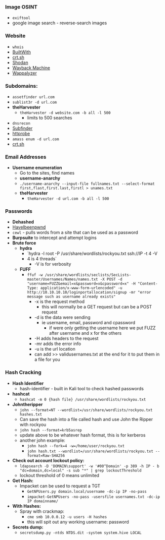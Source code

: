 ### Image OSINT
- `exiftool`
- google image search - reverse-search images

### Website
  - `whois`
  - [BuiltWith](https://builtwith.com)
  - [crt.sh](https://crt.sh/)
  - [Shodan](https://shodan.io)
  - [Wayback Machine](https://web.archive.org/)
  - [Wappalyzer](https://addons.mozilla.org/en-US/firefox/addon/wappalyzer/)
	    
### Subdomains:
  - `assetfinder url.com`
  - `sublist3r -d url.com`
  - **theHarvester**
    - `theHarvester -d website.com -b all -l 500`
        - limits to 500 searches
  - `dnsrecon`
  - [Subfinder](https://github.com/projectdiscovery/subfinder)
  - [httprobe](https://github.com/tomnomnom/httprobe)
  - `amass enum -d url.com`
  - [crt.sh](https://crt.sh/)

### Email Addresses
- **Username enumeration**
  - Go to the sites, find names
  - **username-anarchy**
  - `./username-anarchy --input-file fullnames.txt --select-format first,flast,first.last,firstl > unames.txt`
  - **theHarvester**
    - `theHarvester -d url.com -b all -l 500`

### Passwords
  - **Dehashed**
  - [HaveIbeenpwnd](https://haveibeenpwned.com/)
  - `cewl` - pulls words from a site that can be used as a password
  - **Burpsuite** to intercept and attempt logins
  - **Brute force** 
    - **hydra**
	    - `hydra -l root -P /usr/share/wordlists/rockyou.txt ssh://IP -t 4 -V
		- 4 is 4 threads`
		  - -V is for verbosity
    - **FUFF**
      - `ffuf -w /usr/share/wordlists/seclists/SecLists-master/Usernames/Names/names.txt -X POST -d "username=FUZZ&email=x&password=x&cpassword=x" -H "Content-Type: application/x-www-form-urlencoded" -u http://10.10.10.10/loginportallocation/signup -mr "error message such as username already exists"`
      	- -x is the request method
	      - this will normally be a GET request but can be a POST request
      	- -d is the data were sending
	      - ie username, email, password and cpassword
		    - if were only getting the username here we put FUZZ after username and x for the others
        - -H adds headers to the request
	  	- -mr adds the error info
    	- -u is the url location
    	- can add >> validusernames.txt at the end for it to put them in a file for you


### Hash Cracking
- **Hash Identifier**
	- hash-identifier - built in Kali tool to check hashed passwords
- **hashcat** 
	- `hashcat -m 0 {hash file} /usr/share/wordlists/rockyou.txt`
- **Johntheripper**
	- `john --format=NT --wordlist=/usr/share/wordlists/rockyou.txt hashes.txt`
	- Can save the hash into a file called hash and use John the Ripper with rockyou
	- `john hash --format=krb5asrep`
	- update above to be whatever hash format, this is for kerberos
	- another john example:
		- `john hash --fork=4 -w=/home/user/rockyou.txt`
		- `john hash.txt --wordlist=/usr/share/wordlists/rockyou.txt --format=Raw-SHA256`
- **Check out account lockout policy:**
	- `ldapsearch -D 'DOMAIN\support' -w '#00^Domain' -p 389 -h IP - b "dc=domain,dc=local" -s sub "*" | grep lockoutThreshold`
	- lockout threshold of 0 means unlimited
- **Get Hash:**
	- Impacket can be used to request a TGT
		- `GetNPUsers.py domain.local/username -dc-ip IP -no-pass`
 		- `impacket-GetNPUsers -no-pass -usersfile usernames.txt -dc-ip IP domainname/`
- **With Hashes:** 
	- Spray with crackmap:
		- `cme smb 10.0.0.12 -u users -H hashes`
		- this will spit out any working username: password
- **Secrets dump:**
	- `secretsdump.py -ntds NTDS.dit -system system.hive LOCAL`
